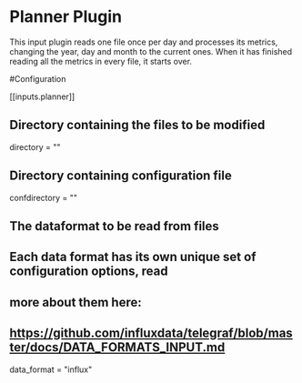 # Planner Plugin

This input plugin reads one file once per day and processes its metrics, changing the year, day and month to the current ones. When it has finished reading all the metrics in every file, it starts over. 

#Configuration

  [[inputs.planner]]

  ## Directory containing the files to be modified
  directory = ""

  ## Directory containing configuration file
  confdirectory = ""

  ## The dataformat to be read from files
  ## Each data format has its own unique set of configuration options, read
  ## more about them here:
  ## https://github.com/influxdata/telegraf/blob/master/docs/DATA_FORMATS_INPUT.md
  data_format = "influx"
